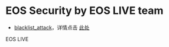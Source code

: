 # EOS Security by EOS LIVE team

* [blacklist_attack](https://github.com/superoneio/security/tree/master/blacklist_attack)，详情点击 [此处](https://eos.live/detail/19255)

EOS LIVE
